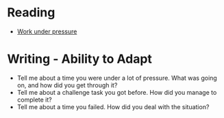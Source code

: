 # Reading

* [Work under pressure](https://www.glassdoor.com/blog/guide/how-do-you-work-under-pressure/)


# Writing - Ability to Adapt

* Tell me about a time you were under a lot of pressure. What was going on, and how did you get through it?
* Tell me about a challenge task you got before. How did you manage to complete it?
* Tell me about a time you failed. How did you deal with the situation?
